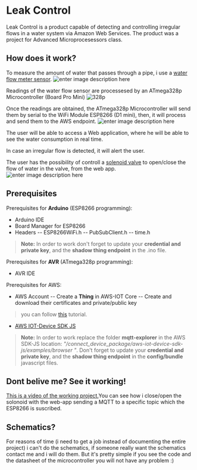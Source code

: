 # Leak Control
Leak Control is a product capable of detecting and controlling irregular flows in a water system via Amazon Web Services. The product was a project for Advanced Microprocesessors class.

## How does it work?
To measure the amount of water that passes through a pipe, i use a [water flow meter sensor](https://www.adafruit.com/product/828).
![enter image description here](https://i.imgur.com/hrIB6Oy.png "Water flow meter")


Readings of the water flow sensor are processesed by an ATmega328p Microcontroller (Board Pro Mini)
![328p](https://i.imgur.com/3EQUjQw.png "328p")


Once the readings are obtained, the ATmega328p Microcontroller will send them by serial to the WiFi Module ESP8266 (D1 mini), then, it will process and send them to the AWS endpoint.
![enter image description here](https://i.imgur.com/e5oajvo.png "ESP8266")


The user will be able to access a Web application, where he will be able to see the water consumption in real time.

In case an irregular flow is detected, it will alert the user.

The user has the possibility of controll a [solenoid valve](https://www.amazon.ca/Male-Magnetically-Latching-Solenoid-Valve/dp/B0113362S6) to open/close the flow of water in the valve, from the web app.
![enter image description here](https://i.imgur.com/BZRodrt.png "Diagram")


## Prerequisites
Prerequisites for **Arduino** (ESP8266 programming): 
- Arduino IDE
-  Board Manager for ESP8266 
- Headers
-- ESP8266WiFi.h
-- PubSubClient.h
-- time.h
> **Note:** In order to work don't forget to update your **credential and private key**, and the **shadow thing endpoint** in the .ino file.

Prerequisites for **AVR** (ATmega328p programming): 
- AVR IDE

Prerequisites for AWS:
- AWS Account
-- Create a **Thing** in AWS-IOT Core
-- Create and download their certificates and private/public key
> you can follow [this](http://recetastecnologicas.blogspot.com/2018/02/aws-iot-con-esp8266.html) tutorial.
- [AWS IOT-Device SDK JS](https://github.com/aws/aws-iot-device-sdk-js)

> **Note:** In order to work replace the folder **mqtt-explorer** in the AWS SDK-JS location:  *"/connect_device_package/aws-iot-device-sdk-js/examples/browser "*. Don't forget to update your **credential and private key**, and the **shadow thing endpoint** in the **config/bundle** javascript files.


## Dont belive me? See it working! 

[This is a video of the working project.](https://www.youtube.com/watch?v=h-RXX9LT5pY)You can see how i close/open the solonoid with the web-app sending a MQTT to a specific topic which the ESP8266 is suscribed.


## Schematics? 
For reasons of time (i need to get a job instead of documenting the entire project) i can't do the schematics, if someone really want the schematics contact me and i will do them. But it's pretty simple if you see the code and the datasheet of the microcontroller you will not have any problem :)

